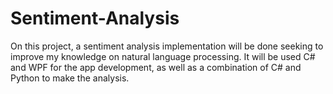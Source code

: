 ﻿# Sentiment-Analysis
On this project, a sentiment analysis implementation will be done seeking to improve my knowledge on natural language processing.
It will be used C# and WPF for the app development, as well as a combination of C# and Python to make the analysis.

